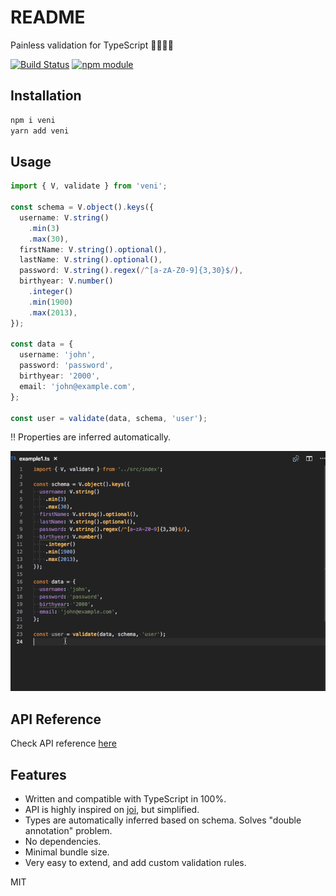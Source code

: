 # README

Painless validation for TypeScript 🧘‍♀️🧘‍♂️

[![Build Status](https://travis-ci.org/BetterCallSky/veni.svg?branch=master)](https://travis-ci.org/BetterCallSky/veni) [![npm module](https://badge.fury.io/js/veni.svg)](https://www.npmjs.org/package/veni)

## Installation

```bash
npm i veni
yarn add veni
```

## Usage

```typescript
import { V, validate } from 'veni';

const schema = V.object().keys({
  username: V.string()
    .min(3)
    .max(30),
  firstName: V.string().optional(),
  lastName: V.string().optional(),
  password: V.string().regex(/^[a-zA-Z0-9]{3,30}$/),
  birthyear: V.number()
    .integer()
    .min(1900)
    .max(2013),
});

const data = {
  username: 'john',
  password: 'password',
  birthyear: '2000',
  email: 'john@example.com',
};

const user = validate(data, schema, 'user');
```

‼️ Properties are inferred automatically.

![alt autocomplete](.gitbook/assets/autocomplete.gif)

## API Reference

Check API reference [here](https://veni.gitbook.io)

## Features

* Written and compatible with TypeScript in 100%.
* API is highly inspired on [joi](https://github.com/hapijs/joi), but simplified.
* Types are automatically inferred based on schema. Solves "double annotation" problem.
* No dependencies.
* Minimal bundle size.
* Very easy to extend, and add custom validation rules.

MIT

